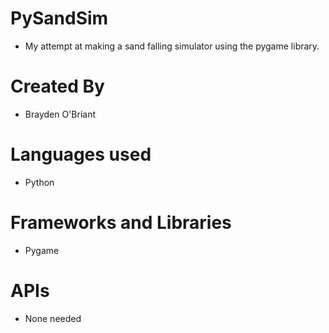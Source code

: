 # PySandSim
- My attempt at making a sand falling simulator using the pygame library. 

# Created By
- Brayden O'Briant

# Languages used
- Python

# Frameworks and Libraries
- Pygame

# APIs 
- None needed
